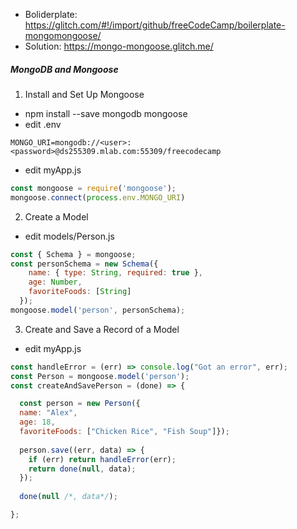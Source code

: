 * Boliderplate: https://glitch.com/#!/import/github/freeCodeCamp/boilerplate-mongomongoose/
* Solution: https://mongo-mongoose.glitch.me/

##### MongoDB and Mongoose 
1. Install and Set Up Mongoose
* npm install --save mongodb mongoose
* edit .env
```
MONGO_URI=mongodb://<user>:<password>@ds255309.mlab.com:55309/freecodecamp
```
* edit myApp.js
```javascript
const mongoose = require('mongoose');
mongoose.connect(process.env.MONGO_URI)
```
2. Create a Model
* edit models/Person.js
```javascript
const { Schema } = mongoose;
const personSchema = new Schema({
    name: { type: String, required: true },
    age: Number,
    favoriteFoods: [String]
  });
mongoose.model('person', personSchema);
```
3. Create and Save a Record of a Model
* edit myApp.js
```javascript
const handleError = (err) => console.log("Got an error", err);
const Person = mongoose.model('person');
const createAndSavePerson = (done) => {

  const person = new Person({
  name: "Alex",
  age: 18,
  favoriteFoods: ["Chicken Rice", "Fish Soup"]});
  
  person.save((err, data) => {
    if (err) return handleError(err);
    return done(null, data);
  });
  
  done(null /*, data*/);

};
```
